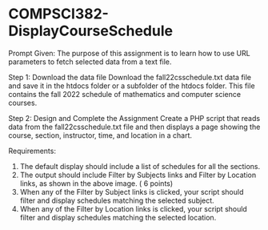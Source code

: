 # COMPSCI382-DisplayCourseSchedule
Prompt Given:
The purpose of this assignment is to learn how to use URL parameters to fetch selected data from a text file.

Step 1: Download the data file
Download the fall22csschedule.txt data file and save it in the htdocs folder or a subfolder of the htdocs folder.
This file contains the fall 2022 schedule of mathematics and computer science courses.

Step 2: Design and Complete the Assignment
Create a PHP script that reads data from the fall22csschedule.txt file and then displays a page showing the course, section, instructor, time, and location in a chart.

Requirements:
1. The default display should include a list of schedules for all the sections.
2. The output should include  Filter by Subjects links and Filter by Location links, as shown in the above image. ( 6  points)
3. When any of the Filter by Subject links is clicked, your script should filter and display schedules matching the selected subject.
4. When any of the Filter by Location links is clicked, your script should filter and display schedules matching the selected location.
